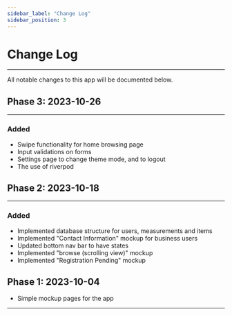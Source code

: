 ```yaml
---
sidebar_label: "Change Log"
sidebar_position: 3
---
```


# Change Log
---

All notable changes to this app will be documented below.

## Phase 3: 2023-10-26
---
### Added
- Swipe functionality for home browsing page
- Input validations on forms
- Settings page to change theme mode, and to logout
- The use of riverpod

## Phase 2: 2023-10-18
---
### Added
- Implemented database structure for users, measurements and items
- Implemented "Contact Information" mockup for business users
- Updated bottom nav bar to have states
- Implemented "browse (scrolling view)" mockup
- Implemented "Registration Pending" mockup

## Phase 1: 2023-10-04
- Simple mockup pages for the app
---
